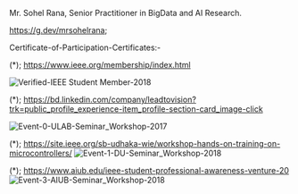 Mr. Sohel Rana, Senior Practitioner in BigData and AI Research.

https://g.dev/mrsohelrana;

Certificate-of-Participation-Certificates:-

(*); https://www.ieee.org/membership/index.html

![Verified-IEEE Student Member-2018](https://github.com/SohelRana-aiub-Pro/Certificate-of-Participation-Certificates/assets/133596903/9d4478ad-de14-468d-bb5b-f68b89560bc3)

(*); https://bd.linkedin.com/company/leadtovision?trk=public_profile_experience-item_profile-section-card_image-click

 ![Event-0-ULAB-Seminar_Workshop-2017](https://github.com/SohelRana-aiub-Pro/Certificate-of-Participation-Certificates/assets/133596903/ea42e3c4-05b4-427a-80ee-fcc65c391f63)

 (*); https://site.ieee.org/sb-udhaka-wie/workshop-hands-on-training-on-microcontrollers/
     ![Event-1-DU-Seminar_Workshop-2018](https://github.com/SohelRana-aiub-Pro/Certificate-of-Participation-Certificates/assets/133596903/f40b31d4-0cf4-4d55-bf23-739f708980c8)

 (*); https://www.aiub.edu/ieee-student-professional-awareness-venture-20
     ![Event-3-AIUB-Seminar_Workshop-2018](https://github.com/SohelRana-aiub-Pro/Certificate-of-Participation-Certificates/assets/133596903/098b88a9-4066-4320-95c2-f3dd066bd52c)



